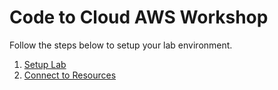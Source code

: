 # Code to Cloud AWS Workshop

Follow the steps below to setup your lab environment.

1. [Setup Lab](docs/Setup/README.md)
2. [Connect to Resources](docs/Connect/README.md)